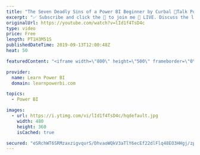 ```yaml
---
title: "The Seven Deadly Sins of a Power BI Beginner by Curbal 🔴Talk Power BI LIVE (Subscribe & Join)"
excerpt: "✅ Subscribe and click the 🔔 to join me 🔴 LIVE. Discuss the latest in Power BI and ask any Power BI question. 💡 Join the Talk Power BI Insider's Club at http://www.TalkPowerBI.com for special privileges and access   Hello, I am Avi Singh, Microsoft MVP and Power BI Pro! I just love talking about Power"
originalUrl: https://youtube.com/watch?v=lId1f4TsD4c
type: video
price: Free
length: PT1H3M51S
publishedDateTime: 2019-09-13T12:00:48Z
heat: 50

featuredContent: "<iframe width=\"800\" height=\"500\" frameborder=\"0\" src=\"https://www.youtube.com/embed/lId1f4TsD4c\" allow=\"accelerometer; autoplay; encrypted-media; gyroscope; picture-in-picture\" allowfullscreen></iframe>"

provider:
  name: Learn Power BI
  domain: learnpowerbi.com

topics:
  - Power BI

images:
  - url: https://i.ytimg.com/vi/lId1f4TsD4c/hqdefault.jpg
    width: 480
    height: 360
    isCached: true

secured: "eSRchWT6SRMzaxzigvqurS/DhvaoWQkV3aTlY6ecEf22dlFlq48EO3HHgj/zp7jZLlGe72XVXiPbZ1MixQ7ThQcl0O5TU2qb6vEumNSY7IuFHPfK3UlcPNFiVJXW1RPTHZG3Fc8rEfWtlOKsqBG7MForbq0qNyqgobDINyVwmYhZY4F4r6Ncg93yjkF1U/KESaaqYn+ZchqZf3xunfqMxETXLKAcDlDykqnMHSSMGSDJonAfILkkmt0EJyREVogn/rfDajDezcU6m8Zxsmg46ZfIv1O9AQjzAlNZmYwpITK0CLfF2URupxFwpn8/eOIzZwdSUs2fEfBhiofnNJXbbxe8QoJLnL6xPIhkjW+v7HoQzrygRcLzW+nz6J/OA9yAMoOA4A7KLd3lbG9Z0uSJTuyGKze03sxzty5/S5Vjtv4=;p7VraTvi6tO0vWmQVzYhdQ=="
---
```


